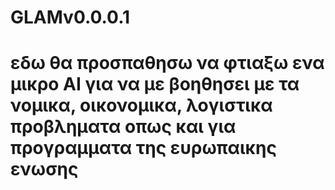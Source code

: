 # GLAMv0.0.0.1

# εδω θα προσπαθησω να φτιαξω ενα μικρο ΑΙ για να με βοηθησει με τα νομικα, οικονομικα, λογιστικα προβληματα οπως και για προγραμματα της ευρωπαικης ενωσης


